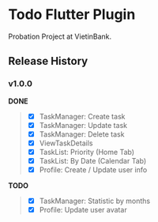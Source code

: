# Todo Flutter Plugin

Probation Project at VietinBank.

## Release History

### v1.0.0
**DONE**
> - [x] TaskManager: Create task
> - [x] TaskManager: Update task
> - [x] TaskManager: Delete task
> - [x] ViewTaskDetails
> - [x] TaskList: Priority (Home Tab)
> - [x] TaskList: By Date (Calendar Tab)
> - [x] Profile: Create / Update user info

**TODO**
> - [x] TaskManager: Statistic by months
> - [x] Profile: Update user avatar